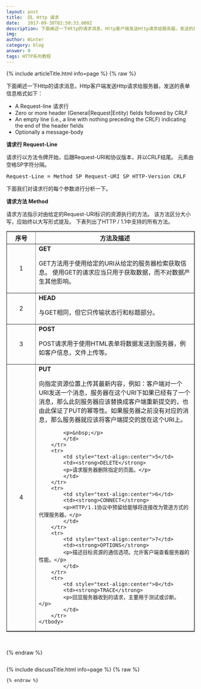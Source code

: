 ```yaml
---
layout: post
title:  四、Http 请求
date:   2017-09-30T02:50:33.000Z
description: 下面阐述一下Http的请求消息，Http客户端发送Http请求给服务器，发送的表单信息格式如下：A Request-line 请求行Zero or more h...
img: 
author: Winter
category: blog
answer: 0
tags: HTTP系列教程
---
```

<div class="article-root">
  <div class="article">
    {% include articleTitle.html info=page %}
    {% raw %}
    <div class="article-content"><p>下面阐述一下Http的请求消息，Http客户端发送Http请求给服务器，发送的表单信息格式如下：</p>

<ul>
	<li>A Request-line 请求行</li>
	<li>Zero or more header (General|Request|Entity) fields followed by CRLF</li>
	<li>An empty line (i.e., a line with nothing preceding the CRLF) indicating the end of the header fields</li>
	<li>Optionally a message-body</li>
</ul>

<p><strong>请求行 Request-Line&nbsp;&nbsp;</strong></p>

<p>请求行以方法令牌开始，后跟Request-URI和协议版本，并以CRLF结尾。 元素由空格SP字符分隔。</p>

<pre>
Request-Line = Method SP Request-URI SP HTTP-Version CRLF</pre>

<p>下面我们对请求行的每个参数进行分析一下。</p>

<p><strong>请求方法 Method</strong></p>

<p>请求方法指示对由给定的Request-URI标识的资源执行的方法。 该方法区分大小写，应始终以大写形式提及。 下表列出了HTTP / 1.1中支持的所有方法。</p>

<table border="1" cellpadding="0" cellspacing="0">
	<tbody>
		<tr>
			<th style="width:60px">序号</th>
			<th>方法及描述</th>
		</tr>
		<tr>
			<td style="text-align:center">1</td>
			<td><strong>GET</strong>
			<p>GET方法用于使用给定的URI从给定的服务器检索获取信息。 使用GET的请求应当只用于获取数据，而不对数据产生其他影响。</p>
			</td>
		</tr>
		<tr>
			<td style="text-align:center">2</td>
			<td><strong>HEAD</strong>
			<p>与GET相同，但它只传输状态行和标题部分。</p>
			</td>
		</tr>
		<tr>
			<td style="text-align:center">3</td>
			<td><strong>POST</strong>
			<p>POST请求用于使用HTML表单将数据发送到服务器，例如客户信息，文件上传等。</p>
			</td>
		</tr>
		<tr>
			<td style="text-align:center">4</td>
			<td><strong>PUT</strong>
			<p>向指定资源位置上传其最新内容，例如：客户端对一个URI发送一个消息，服务器在这个URI下如果已经有了一个消息，那么此刻服务器应该替换成客户端重新提交的，也由此保证了PUT的幂等性。如果服务器之前没有对应的消息，那么服务器就应该将客户端提交的放在这个URI上。</p>

			<p>&nbsp;</p>
			</td>
		</tr>
		<tr>
			<td style="text-align:center">5</td>
			<td><strong>DELETE</strong>
			<p>请求服务器删除指定的页面。</p>
			</td>
		</tr>
		<tr>
			<td style="text-align:center">6</td>
			<td><strong>CONNECT</strong>
			<p>HTTP/1.1协议中预留给能够将连接改为管道方式的代理服务器。</p>
			</td>
		</tr>
		<tr>
			<td style="text-align:center">7</td>
			<td><strong>OPTIONS</strong>
			<p>描述目标资源的通信选项。允许客户端查看服务器的性能。</p>
			</td>
		</tr>
		<tr>
			<td style="text-align:center">8</td>
			<td><strong>TRACE</strong>
			<p>回显服务器收到的请求，主要用于测试或诊断。</p>
			</td>
		</tr>
	</tbody>
</table>

<p>&nbsp;</p>
</div>
    {% endraw %}
  </div>
  <p style="height: 0;width:0;overflow: hidden;"> 第21篇《四、Http 请求》来自Winter(https://github.com/aiyld/aiyld.github.io)的站点</p>
  <div class="discuss-wrapper">
    {% include discussTitle.html info=page %}
    {% raw %}
    
    {% endraw %}
  </div>
<div>
